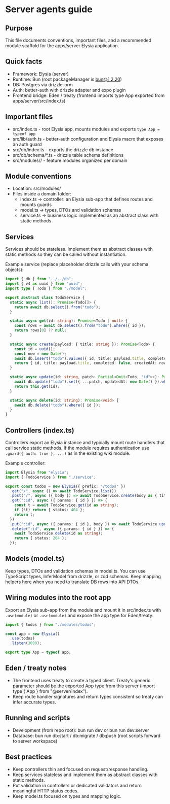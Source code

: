 Server agents guide
===================

Purpose
-------
This file documents conventions, important files, and a recommended module scaffold for the apps/server Elysia application.

Quick facts
-----------
- Framework: Elysia (server)
- Runtime: Bun (root packageManager is bun@1.2.20)
- DB: Postgres via drizzle-orm
- Auth: better-auth with drizzle adapter and expo plugin
- Frontend bridge: Eden / treaty (frontend imports type App exported from apps/server/src/index.ts)

Important files
---------------
- src/index.ts                - root Elysia app, mounts modules and exports `type App = typeof app`
- src/lib/auth.ts             - better-auth configuration and Elysia macro that exposes an auth guard
- src/db/index.ts             - exports the drizzle db instance
- src/db/schema/*.ts          - drizzle table schema definitions
- src/modules/<domain>/       - feature modules organized per domain

Module conventions
------------------
- Location: src/modules/<domain>
- Files inside a domain folder:
  - index.ts   -> controller: an Elysia sub-app that defines routes and mounts guards
  - model.ts   -> types, DTOs and validation schemas
  - service.ts -> business logic implemented as an abstract class with static methods

Services
--------
Services should be stateless. Implement them as abstract classes with static methods so they can be called without instantiation.

Example service (replace placeholder drizzle calls with your schema objects):

```ts
import { db } from "../../db";
import { v4 as uuid } from "uuid";
import type { Todo } from "./model";

export abstract class TodoService {
  static async list(): Promise<Todo[]> {
    return await db.select().from("todo");
  }

  static async get(id: string): Promise<Todo | null> {
    const rows = await db.select().from("todo").where({ id });
    return rows[0] ?? null;
  }

  static async create(payload: { title: string }): Promise<Todo> {
    const id = uuid();
    const now = new Date();
    await db.insert("todo").values({ id, title: payload.title, completed: false, createdAt: now, updatedAt: now });
    return { id, title: payload.title, completed: false, createdAt: now, updatedAt: now } as Todo;
  }

  static async update(id: string, patch: Partial<Omit<Todo, "id">>): Promise<Todo | null> {
    await db.update("todo").set({ ...patch, updatedAt: new Date() }).where({ id });
    return this.get(id);
  }

  static async delete(id: string): Promise<void> {
    await db.delete("todo").where({ id });
  }
}
```

Controllers (index.ts)
----------------------
Controllers export an Elysia instance and typically mount route handlers that call service static methods. If the module requires authentication use `.guard({ auth: true }, ...)` as in the existing wiki module.

Example controller:

```ts
import Elysia from "elysia";
import { TodoService } from "./service";

export const todos = new Elysia({ prefix: "/todos" })
  .get("/", async () => await TodoService.list())
  .post("/", async ({ body }) => await TodoService.create(body as { title: string }))
  .get(":id", async ({ params: { id } }) => {
    const t = await TodoService.get(id as string);
    if (!t) return { status: 404 };
    return t;
  })
  .put(":id", async ({ params: { id }, body }) => await TodoService.update(id as string, body as any))
  .delete(":id", async ({ params: { id } }) => {
    await TodoService.delete(id as string);
    return { status: 204 };
  });
```

Models (model.ts)
-----------------
Keep types, DTOs and validation schemas in model.ts. You can use TypeScript types, InferModel from drizzle, or zod schemas. Keep mapping helpers here when you need to translate DB rows into API DTOs.

Wiring modules into the root app
-------------------------------
Export an Elysia sub-app from the module and mount it in src/index.ts with `.use(module)` or `.use(module)` and expose the app type for Eden/treaty:

```ts
import { todos } from "./modules/todos";

const app = new Elysia()
  .use(todos)
  .listen(3000);

export type App = typeof app;
```

Eden / treaty notes
-------------------
- The frontend uses treaty to create a typed client. Treaty's generic parameter should be the exported App type from this server (import type { App } from "@server/index").
- Keep route handler signatures and return types consistent so treaty can infer accurate types.

Running and scripts
-------------------
- Development (from repo root): bun run dev or bun run dev:server
- Database: bun run db:start / db:migrate / db:push (root scripts forward to server workspace)

Best practices
--------------
- Keep controllers thin and focused on request/response handling.
- Keep services stateless and implement them as abstract classes with static methods.
- Put validation in controllers or dedicated validators and return meaningful HTTP status codes.
- Keep model.ts focused on types and mapping logic.

